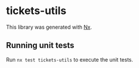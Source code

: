 # tickets-utils

This library was generated with [Nx](https://nx.dev).

## Running unit tests

Run `nx test tickets-utils` to execute the unit tests.
